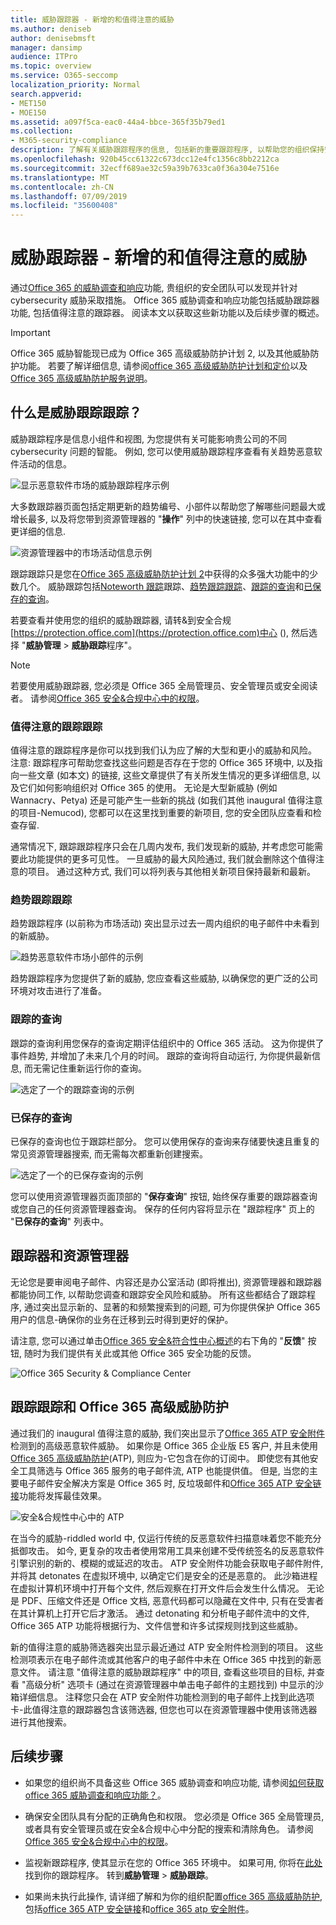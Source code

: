 ```yaml
---
title: 威胁跟踪器 - 新增的和值得注意的威胁
ms.author: deniseb
author: denisebmsft
manager: dansimp
audience: ITPro
ms.topic: overview
ms.service: O365-seccomp
localization_priority: Normal
search.appverid:
- MET150
- MOE150
ms.assetid: a097f5ca-eac0-44a4-bbce-365f35b79ed1
ms.collection:
- M365-security-compliance
description: 了解有关威胁跟踪程序的信息, 包括新的重要跟踪程序, 以帮助您的组织保持安全方面的顾虑。
ms.openlocfilehash: 920b45cc61322c673dcc12e4fc1356c8bb2212ca
ms.sourcegitcommit: 32ecff689ae32c59a39b7633ca0f36a304e7516e
ms.translationtype: MT
ms.contentlocale: zh-CN
ms.lasthandoff: 07/09/2019
ms.locfileid: "35600408"
---
```

# <a name="threat-trackers---new-and-noteworthy"></a>威胁跟踪器 - 新增的和值得注意的威胁

通过[Office 365 的威胁调查和响应](office-365-ti.md)功能, 贵组织的安全团队可以发现并针对 cybersecurity 威胁采取措施。 Office 365 威胁调查和响应功能包括威胁跟踪器功能, 包括值得注意的跟踪器。 阅读本文以获取这些新功能以及后续步骤的概述。 

> [!IMPORTANT]
> Office 365 威胁智能现已成为 Office 365 高级威胁防护计划 2, 以及其他威胁防护功能。 若要了解详细信息, 请参阅[office 365 高级威胁防护计划和定价](https://products.office.com/exchange/advance-threat-protection)以及[Office 365 高级威胁防护服务说明](https://docs.microsoft.com/office365/servicedescriptions/office-365-advanced-threat-protection-service-description)。
  
## <a name="what-are-threat-trackers"></a>什么是威胁跟踪跟踪？

威胁跟踪程序是信息小组件和视图, 为您提供有关可能影响贵公司的不同 cybersecurity 问题的智能。 例如, 您可以使用威胁跟踪程序查看有关趋势恶意软件活动的信息。
  
![显示恶意软件市场的威胁跟踪程序示例](media/a883b5ac-8e2b-469a-90e0-f8ad39bb63b7.png)
  
大多数跟踪器页面包括定期更新的趋势编号、小部件以帮助您了解哪些问题最大或增长最多, 以及将您带到资源管理器的 "**操作**" 列中的快速链接, 您可以在其中查看更详细的信息. 
  
![资源管理器中的市场活动信息示例](media/e426f220-fdcb-4dd9-99a2-db97dbcf71d5.png)
  
跟踪跟踪只是您在[Office 365 高级威胁防护计划 2](office-365-ti.md)中获得的众多强大功能中的少数几个。 威胁跟踪包括[Noteworth 跟踪](#noteworthy-trackers)跟踪、[趋势跟踪跟踪](#trending-trackers)、[跟踪的查询](#tracked-queries)和[已保存的查询](#saved-queries)。
  
若要查看并使用您的组织的威胁跟踪器, 请转&amp;到安全合规[https://protection.office.com](https://protection.office.com)中心 (), 然后选择 "**威胁管理** \> **威胁跟踪**程序"。
  
> [!NOTE]
> 若要使用威胁跟踪器, 您必须是 Office 365 全局管理员、安全管理员或安全阅读者。 请参阅[Office 365 安全&amp;合规中心中的权限](permissions-in-the-security-and-compliance-center.md)。 
  
### <a name="noteworthy-trackers"></a>值得注意的跟踪跟踪

值得注意的跟踪程序是你可以找到我们认为应了解的大型和更小的威胁和风险。 注意: 跟踪程序可帮助您查找这些问题是否存在于您的 Office 365 环境中, 以及指向一些文章 (如本文) 的链接, 这些文章提供了有关所发生情况的更多详细信息, 以及它们如何影响组织对 Office 365 的使用。 无论是大型新威胁 (例如 Wannacry、Petya) 还是可能产生一些新的挑战 (如我们其他 inaugural 值得注意的项目-Nemucod), 您都可以在这里找到重要的新项目, 您的安全团队应查看和检查存留.
  
通常情况下, 跟踪跟踪程序只会在几周内发布, 我们发现新的威胁, 并考虑您可能需要此功能提供的更多可见性。 一旦威胁的最大风险通过, 我们就会删除这个值得注意的项目。 通过这种方式, 我们可以将列表与其他相关新项目保持最新和最新。
  
### <a name="trending-trackers"></a>趋势跟踪跟踪

趋势跟踪程序 (以前称为市场活动) 突出显示过去一周内组织的电子邮件中未看到的新威胁。
  
![趋势恶意软件市场小部件的示例](media/d2ccc1a0-2a1d-4e36-99b5-6766c207772f.png)
  
趋势跟踪程序为您提供了新的威胁, 您应查看这些威胁, 以确保您的更广泛的公司环境对攻击进行了准备。
  
### <a name="tracked-queries"></a>跟踪的查询

跟踪的查询利用您保存的查询定期评估组织中的 Office 365 活动。 这为你提供了事件趋势, 并增加了未来几个月的时间。 跟踪的查询将自动运行, 为你提供最新信息, 而无需记住重新运行你的查询。
  
![选定了一个的跟踪查询的示例](media/0c556174-06eb-4ae5-b32a-5ff76b9e4f13.png)
  
### <a name="saved-queries"></a>已保存的查询

已保存的查询也位于跟踪栏部分。 您可以使用保存的查询来存储要快速且重复的常见资源管理器搜索, 而无需每次都重新创建搜索。
  
![选定了一个的已保存查询的示例](media/188cf3ff-58f1-41ea-81aa-76158d8f40c3.png)
  
您可以使用资源管理器页面顶部的 "**保存查询**" 按钮, 始终保存重要的跟踪器查询或您自己的任何资源管理器查询。 保存的任何内容将显示在 "跟踪程序" 页上的 "**已保存的查询**" 列表中。 
  
## <a name="trackers-and-explorer"></a>跟踪器和资源管理器

无论您是要审阅电子邮件、内容还是办公室活动 (即将推出), 资源管理器和跟踪器都能协同工作, 以帮助您调查和跟踪安全风险和威胁。 所有这些都结合了跟踪程序, 通过突出显示新的、显著的和频繁搜索到的问题, 可为你提供保护 Office 365 用户的信息-确保你的业务在迁移到云时得到更好的保护。
  
请注意, 您可以通过单击[Office 365 安全&amp;符合性中心概述](https://support.office.com/article/a5f2fd18-b029-4257-b5a8-ae83e7768c85)的右下角的 "**反馈**" 按钮, 随时为我们提供有关此或其他 Office 365 安全功能的反馈。
  
![Office 365 Security &amp; Compliance Center](media/86c330db-8132-4150-8475-220258fe04fb.png)
  
## <a name="trackers-and-office-365-advanced-threat-protection"></a>跟踪跟踪和 Office 365 高级威胁防护

通过我们的 inaugural 值得注意的威胁, 我们突出显示了[Office 365 ATP 安全附件](atp-safe-attachments.md)检测到的高级恶意软件威胁。 如果你是 Office 365 企业版 E5 客户, 并且未使用[Office 365 高级威胁防护](office-365-atp.md)(ATP), 则应为-它包含在你的订阅中。 即使您有其他安全工具筛选与 Office 365 服务的电子邮件流, ATP 也能提供值。 但是, 当您的主要电子邮件安全解决方案是 Office 365 时, 反垃圾邮件和[Office 365 ATP 安全链接](atp-safe-links.md)功能将发挥最佳效果。 
  
![安全&amp;合规性中心中的 ATP](media/cee70d07-f0c1-459b-843c-2d10c253349f.png)
  
在当今的威胁-riddled world 中, 仅运行传统的反恶意软件扫描意味着您不能充分抵御攻击。 如今, 更复杂的攻击者使用常用工具来创建不受传统签名的反恶意软件引擎识别的新的、模糊的或延迟的攻击。 ATP 安全附件功能会获取电子邮件附件, 并将其 detonates 在虚拟环境中, 以确定它们是安全的还是恶意的。 此沙箱进程在虚拟计算机环境中打开每个文件, 然后观察在打开文件后会发生什么情况。 无论是 PDF、压缩文件还是 Office 文档, 恶意代码都可以隐藏在文件中, 只有在受害者在其计算机上打开它后才激活。 通过 detonating 和分析电子邮件流中的文件, Office 365 ATP 功能将根据行为、文件信誉和许多试探规则找到这些威胁。
  
新的值得注意的威胁筛选器突出显示最近通过 ATP 安全附件检测到的项目。 这些检测项表示在电子邮件流或其他客户的电子邮件中未在 Office 365 中找到的新恶意文件。 请注意 "值得注意的威胁跟踪程序" 中的项目, 查看这些项目的目标, 并查看 "高级分析" 选项卡 (通过在资源管理器中单击电子邮件的主题找到) 中显示的沙箱详细信息。 注释您只会在 ATP 安全附件功能检测到的电子邮件上找到此选项卡-此值得注意的跟踪器包含该筛选器, 但您也可以在资源管理器中使用该筛选器进行其他搜索。
  
## <a name="next-steps"></a>后续步骤

- 如果您的组织尚不具备这些 Office 365 威胁调查和响应功能, 请参阅[如何获取 office 365 威胁调查和响应功能？](get-started-with-ti.md)。
    
- 确保安全团队具有分配的正确角色和权限。 您必须是 Office 365 全局管理员, 或者具有安全管理员或在安全&amp;合规中心中分配的搜索和清除角色。 请参阅[Office 365 安全&amp;合规中心中的权限](permissions-in-the-security-and-compliance-center.md)。
    
- 监视新跟踪程序, 使其显示在您的 Office 365 环境中。 如果可用, 你将在[此处](https://protection.office.com/)找到你的跟踪程序。 转到**威胁管理** \> **威胁跟踪**。
    
- 如果尚未执行此操作, 请详细了解和为你的组织配置[office 365 高级威胁防护](office-365-atp.md), 包括[office 365 ATP 安全链接](atp-safe-links.md)和[office 365 atp 安全附件](atp-safe-attachments.md)。
  

